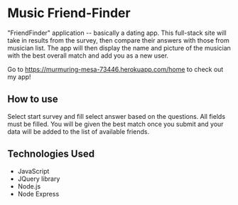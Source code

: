 # Music Friend-Finder
"FriendFinder" application -- basically a dating app. This full-stack site will take in results from the survey, then compare their answers with those from musician list. The app will then display the name and picture of the musician with the best overall match and add you as a new user.

Go to https://murmuring-mesa-73446.herokuapp.com/home to check out my app!

## How to use
Select start survey and fill select answer based on the questions. All fields must be filled. You will be given the best match once you submit and your data will be added to the list of available friends.

## Technologies Used
* JavaScript
* JQuery library
* Node.js
* Node Express

